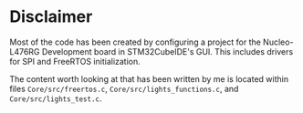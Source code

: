 # Disclaimer
Most of the code has been created by configuring a project for the Nucleo-L476RG Development board in STM32CubeIDE's GUI. This includes drivers for SPI and FreeRTOS initialization.

The content worth looking at that has been written by me is located within files `Core/src/freertos.c`, `Core/src/lights_functions.c`, and `Core/src/lights_test.c`. 

